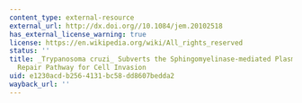 ```yaml
---
content_type: external-resource
external_url: http://dx.doi.org//10.1084/jem.20102518
has_external_license_warning: true
license: https://en.wikipedia.org/wiki/All_rights_reserved
status: ''
title: _Trypanosoma cruzi_ Subverts the Sphingomyelinase-mediated Plasma Membrane
  Repair Pathway for Cell Invasion
uid: e1230acd-b256-4131-bc58-dd8607bedda2
wayback_url: ''
---
```

